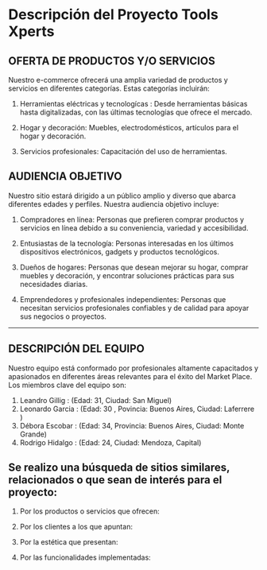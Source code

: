 # Descripción del Proyecto Tools Xperts

## OFERTA DE PRODUCTOS Y/O SERVICIOS

Nuestro e-commerce ofrecerá una amplia variedad de productos y servicios en diferentes categorías. Estas categorías incluirán:

1. Herramientas eléctricas y tecnologícas : Desde herramientas básicas hasta digitalizadas, con las últimas tecnologías que ofrece el     mercado.

2. Hogar y decoración: Muebles, electrodomésticos, artículos para el hogar y decoración. 

3. Servicios profesionales: Capacitación del uso de herramientas.

## AUDIENCIA OBJETIVO

Nuestro sitio estará dirigido a un público amplio y diverso que abarca diferentes edades y perfiles. Nuestra audiencia objetivo incluye:

1. Compradores en línea: Personas que prefieren comprar productos y servicios en línea debido a su conveniencia, variedad y accesibilidad.

2. Entusiastas de la tecnología: Personas interesadas en los últimos dispositivos electrónicos, gadgets y productos tecnológicos.

3. Dueños de hogares: Personas que desean mejorar su hogar, comprar muebles y decoración, y encontrar soluciones prácticas para sus necesidades diarias.

4. Emprendedores y profesionales independientes: Personas que necesitan servicios profesionales confiables y de calidad para apoyar sus negocios o proyectos.
__________________________________________________________________________________________________________________________________________________________________________________________________________________________________________________________________________________
## DESCRIPCIÓN DEL EQUIPO
Nuestro equipo está conformado por profesionales altamente capacitados y apasionados en diferentes áreas relevantes para el éxito del Market Place. Los miembros clave del equipo son:
1. Leandro Gillig : (Edad: 31, Ciudad: San Miguel)
2. Leonardo Garcia : (Edad: 30 , Povincia: Buenos Aires, Ciudad: Laferrere )
3. Débora Escobar : (Edad: 34, Provincia: Buenos Aires, Ciudad: Monte Grande)
4. Rodrigo Hidalgo : (Edad: 24, Ciudad: Mendoza, Capital)

## Se realizo una búsqueda de sitios similares, relacionados o que sean de interés para el proyecto:

1. Por los productos o servicios que ofrecen:

2. Por los clientes a los que apuntan:

3. Por la estética que presentan:

4. Por las funcionalidades implementadas: